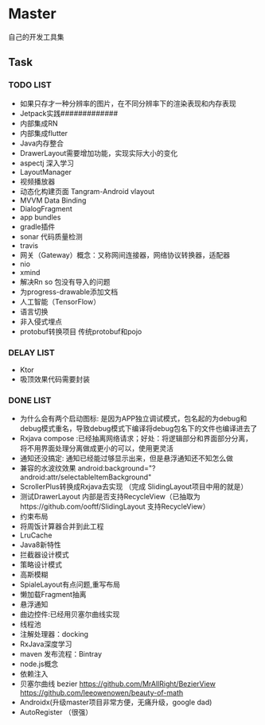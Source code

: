 # Master
自己的开发工具集
## Task
### TODO LIST
* 如果只存才一种分辨率的图片，在不同分辨率下的渲染表现和内存表现
* Jetpack实践#############
* 内部集成RN
* 内部集成flutter
* Java内存整合
* DrawerLayout需要增加功能，实现实际大小的变化
* aspectj 深入学习
* LayoutManager
* 视频播放器
* 动态化构建页面 Tangram-Android vlayout
* MVVM Data Binding
* DialogFragment
* app bundles
* gradle插件
* sonar 代码质量检测
* travis
* 网关（Gateway）概念：又称网间连接器，网络协议转换器，适配器
* nio
* xmind
* 解决Rn so 包没有导入的问题
* 为progress-drawable添加文档
* 人工智能（TensorFlow）
* 语言切换
* 非入侵式埋点
* protobuf转换项目 传统protobuf和pojo
### DELAY LIST
* Ktor
* 吸顶效果代码需要封装
### DONE LIST
* 为什么会有两个启动图标: 是因为APP独立调试模式，包名起的为debug和debug模式重名，导致debug模式下编译将debug包名下的文件也编译进去了
* Rxjava compose :已经抽离网络请求；好处：将逻辑部分和界面部分分离，将不用界面处理分离做成更小的可以，使用更灵活
* 通知还没搞定: 通知已经能过够显示出来，但是悬浮通知还不知怎么做
* 兼容的水波纹效果 android:background="?android:attr/selectableItemBackground"
* ScrollerPlus转换成Rxjava去实现  （完成  SlidingLayout项目中用的就是）
* 测试DrawerLayout 内部是否支持RecycleView（已抽取为https://github.com/ooftf/SlidingLayout 支持RecycleView）
* 约束布局
* 将周饭计算器合并到此工程
* LruCache
* Java8新特性
* 拦截器设计模式
* 策略设计模式
* 高斯模糊
* SpialeLayout有点问题,重写布局
* 懒加载Fragment抽离
* 悬浮通知
* 曲边控件:已经用贝塞尔曲线实现
* 线程池
* 注解处理器：docking
* RxJava深度学习
* maven 发布流程：Bintray
* node.js概念
* 依赖注入
* 贝塞尔曲线 bezier https://github.com/MrAllRight/BezierView  https://github.com/leeowenowen/beauty-of-math
* Androidx(升级master项目非常方便，无痛升级，google dad)
* AutoRegister （很强）